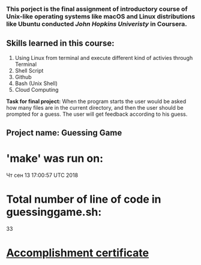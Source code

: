 ### This porject is the final assignment of introductory course of Unix-like operating systems like macOS and Linux distributions like Ubuntu conducted _John Hopkins Univeristy_ in Coursera.

## Skills learned in this course: 
 1. Using Linux from terminal and execute different kind of activies through Terminal
 1. Shell Script
 1. Github
 1. Bash (Unix Shell)
 1. Cloud Computing
 
 __Task for final project:__
 When the program starts the user would be asked how many files are in the current directory, and then the user should be prompted for a guess. The user will get feedback according to his guess. 
 
## Project name: Guessing Game

# 'make' was run on:
Чт сен 13 17:00:57 UTC 2018

# Total number of line of code in guessinggame.sh:
33

# [Accomplishment certificate](https://github.com/mmncoder/Coursera-Certificates/blob/master/The%20Unix%20Workbench.pdf)
